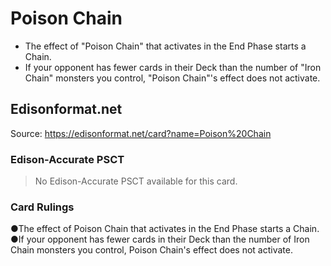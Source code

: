 # Poison Chain

*   The effect of "Poison Chain" that activates in the End Phase starts a Chain.
*   If your opponent has fewer cards in their Deck than the number of "Iron Chain" monsters you control, "Poison Chain"'s effect does not activate.

## Edisonformat.net

Source: https://edisonformat.net/card?name=Poison%20Chain

### Edison-Accurate PSCT

> No Edison-Accurate PSCT available for this card.

### Card Rulings

●The effect of Poison Chain that activates in the End Phase starts a Chain.
●If your opponent has fewer cards in their Deck than the number of Iron Chain monsters you control, Poison Chain's effect does not activate.
            